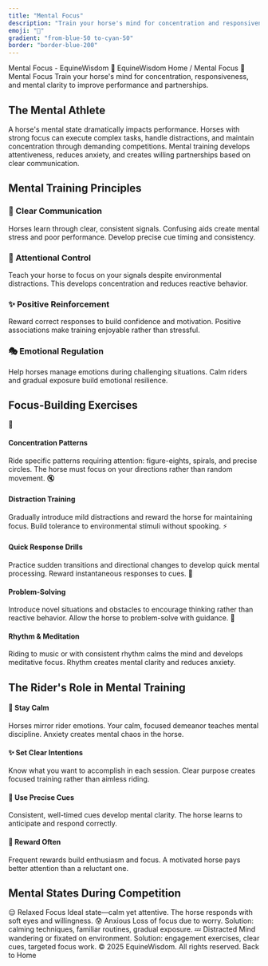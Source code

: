 ```yaml
---
title: "Mental Focus"
description: "Train your horse's mind for concentration and responsiveness in any riding situation."
emoji: "🧠"
gradient: "from-blue-50 to-cyan-50"
border: "border-blue-200"
---
```




Mental Focus - EquineWisdom
🐴
EquineWisdom
Home
/
Mental Focus
🧠 Mental Focus
Train your horse's mind for concentration, responsiveness, and mental clarity to improve performance and partnerships.
## The Mental Athlete
A horse's mental state dramatically impacts performance. Horses with strong focus can execute complex tasks, handle distractions, and maintain concentration through demanding competitions. Mental training develops attentiveness, reduces anxiety, and creates willing partnerships based on clear communication.
## Mental Training Principles
### 🎯 Clear Communication
Horses learn through clear, consistent signals. Confusing aids create mental stress and poor performance. Develop precise cue timing and consistency.
### 💭 Attentional Control
Teach your horse to focus on your signals despite environmental distractions. This develops concentration and reduces reactive behavior.
### ✨ Positive Reinforcement
Reward correct responses to build confidence and motivation. Positive associations make training enjoyable rather than stressful.
### 🎭 Emotional Regulation
Help horses manage emotions during challenging situations. Calm riders and gradual exposure build emotional resilience.
## Focus-Building Exercises
🎯
#### Concentration Patterns
Ride specific patterns requiring attention: figure-eights, spirals, and precise circles. The horse must focus on your directions rather than random movement.
🔇
#### Distraction Training
Gradually introduce mild distractions and reward the horse for maintaining focus. Build tolerance to environmental stimuli without spooking.
⚡
#### Quick Response Drills
Practice sudden transitions and directional changes to develop quick mental processing. Reward instantaneous responses to cues.
🧩
#### Problem-Solving
Introduce novel situations and obstacles to encourage thinking rather than reactive behavior. Allow the horse to problem-solve with guidance.
🎵
#### Rhythm & Meditation
Riding to music or with consistent rhythm calms the mind and develops meditative focus. Rhythm creates mental clarity and reduces anxiety.
## The Rider's Role in Mental Training
#### 🧘 Stay Calm
Horses mirror rider emotions. Your calm, focused demeanor teaches mental discipline. Anxiety creates mental chaos in the horse.
#### ✨ Set Clear Intentions
Know what you want to accomplish in each session. Clear purpose creates focused training rather than aimless riding.
#### 🎯 Use Precise Cues
Consistent, well-timed cues develop mental clarity. The horse learns to anticipate and respond correctly.
#### 🌟 Reward Often
Frequent rewards build enthusiasm and focus. A motivated horse pays better attention than a reluctant one.
## Mental States During Competition
😌 Relaxed Focus
Ideal state—calm yet attentive. The horse responds with soft eyes and willingness.
😰 Anxious
Loss of focus due to worry. Solution: calming techniques, familiar routines, gradual exposure.
💤 Distracted
Mind wandering or fixated on environment. Solution: engagement exercises, clear cues, targeted focus work.
&copy; 2025 EquineWisdom. All rights reserved.
Back to Home
